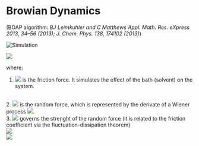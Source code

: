 # Browian Dynamics 
(BOAP algorithm: *BJ Leimkuhler and C Matthews Appl. Math. Res. eXpress 2013, 34–56 (2013); J. Chem. Phys. 138, 174102 (2013)*)

![Simulation](./sim_G0.5_T1.0_N10_F1.0_dt0.005.gif)


<img src="https://render.githubusercontent.com/render/math?math=\dot{p}}=-\gamma p + \sigma\dot{w}">

where:
<br>
1. <img src="https://render.githubusercontent.com/render/math?math=\gamma p"> is the friction force. It simulates the effect of the bath (solvent) on the system.
<br>
2. <img src="https://render.githubusercontent.com/render/math?math=\sigma \dot{w}"> is the random force, which is represented by the derivate of a Wiener process <img src="https://render.githubusercontent.com/render/math?math=w">.
<br>
3. <img src="https://render.githubusercontent.com/render/math?math=\sigma =\sqrt{2\gamma m k_B T}"> governs the strenght of the random force (it is related to the friction coefficient via the fluctuation-dissipation theorem)
<br>
<img src="https://render.githubusercontent.com/render/math?math=dp=-\gamma p dt +\sigma dw">

<br>

<img src="https://render.githubusercontent.com/render/math?math=\vec{p}\left(t+\delta t \right)}= \exp(-\gamma\delta t)\vec{p}\left(t \right)} + \sqrt{1-\exp(-2\gamma\delta t)}\sqrt{m k_B T} \vec{G}">

